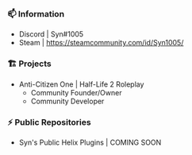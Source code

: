 ### 📫 Information
- Discord | Syn#1005
- Steam | https://steamcommunity.com/id/Syn1005/
### 🏗️ Projects
- Anti-Citizen One | Half-Life 2 Roleplay
  - Community Founder/Owner
  - Community Developer
### ⚡ Public Repositories
- Syn's Public Helix Plugins | COMING SOON
